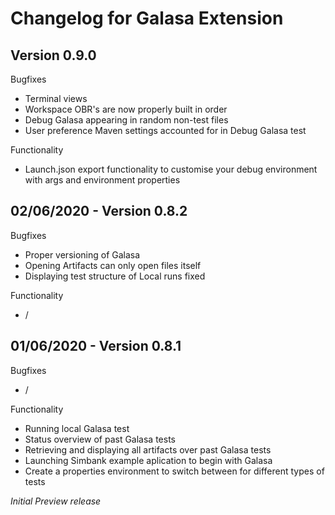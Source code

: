 # Changelog for Galasa Extension

## Version 0.9.0

Bugfixes
- Terminal views
- Workspace OBR's are now properly built in order
- Debug Galasa appearing in random non-test files
- User preference Maven settings accounted for in Debug Galasa test

Functionality
- Launch.json export functionality to customise your debug environment with args and environment properties

## 02/06/2020 - Version 0.8.2

Bugfixes
- Proper versioning of Galasa
- Opening Artifacts can only open files itself
- Displaying test structure of Local runs fixed

Functionality
- /

## 01/06/2020 - Version 0.8.1

Bugfixes 
- /

Functionality
- Running local Galasa test
- Status overview of past Galasa tests
- Retrieving and displaying all artifacts over past Galasa tests
- Launching Simbank example aplication to begin with Galasa
- Create a properties environment to switch between for different types of tests

*Initial Preview release*